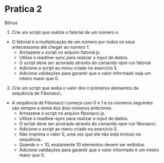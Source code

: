 # Pratica 2
Bônus
1. Crie um script que realize o fatorial de um número n.
- O fatorial é a multiplicação de um número por todos os seus antecessores até chegar ao número 1.
   - Armazene o script no arquivo fatorial.js.
   - Utilize o readline-sync para realizar o input de dados.
   - O script deve ser acionado através do comando npm run fatorial
   - Adicione o script ao menu criado no exercício 5.
   - Adicione validações para garantir que o valor informado seja um inteiro maior que 0.
2. Crie um script que exiba o valor dos n primeiros elementos da sequência de Fibonacci.
- A sequência de Fibonacci começa com 0 e 1 e os números seguintes são sempre a soma dos dois números anteriores.
   - Armazene o script no arquivo fibonacci.js.
   - Utilize o readline-sync para realizar o input de dados.
   - O script deve ser acionado através do comando npm run fibonacci.
   - Adicione o script ao menu criado no exercício 5.
   - Não imprima o valor 0, uma vez que ele não está incluso na sequência.
   - Quando n = 10, exatamente 10 elementos devem ser exibidos.
   - Adicione validações para garantir que o valor informado é um inteiro maior que 0.